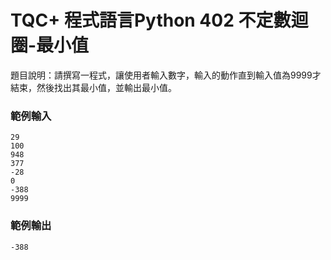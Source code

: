 # TQC+ 程式語言Python 402 不定數迴圈-最小值
題目說明：請撰寫一程式，讓使用者輸入數字，輸入的動作直到輸入值為9999才結束，然後找出其最小值，並輸出最小值。
### 範例輸入
```shell
29
100
948
377
-28
0
-388
9999
```
### 範例輸出
```shell
-388
```
